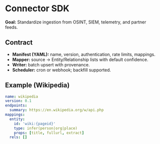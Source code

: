 # Connector SDK

**Goal:** Standardize ingestion from OSINT, SIEM, telemetry, and partner feeds.

## Contract

- **Manifest (YAML):** name, version, authentication, rate limits, mappings.
- **Mapper:** source → Entity/Relationship lists with default confidence.
- **Writer:** batch upsert with provenance.
- **Scheduler:** cron or webhook; backfill supported.

## Example (Wikipedia)

```yaml
name: wikipedia
version: 0.1
endpoints:
  summary: https://en.wikipedia.org/w/api.php
mappings:
  entity:
    id: 'wiki:{pageid}'
    type: infer(person|org|place)
    props: [title, fullurl, extract]
  rels: []
```
